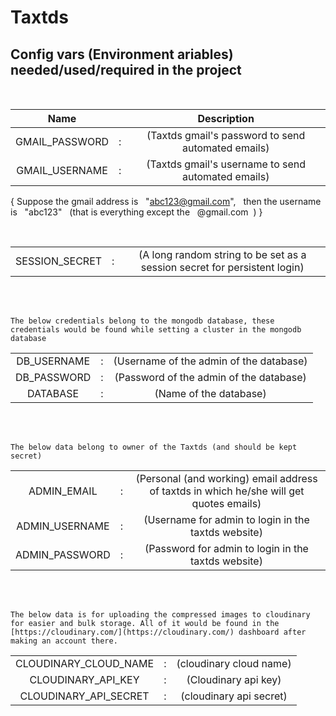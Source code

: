 # Taxtds


## Config vars (Environment ariables) needed/used/required in the project

<br>

| Name | | Description |
| :---: | :---: | :---: |
| GMAIL_PASSWORD | : | (Taxtds gmail's password to send automated emails) |
| GMAIL_USERNAME | : | (Taxtds gmail's username to send automated emails) |

{ Suppose the gmail address is &nbsp; "abc123@gmail.com", &nbsp; then the username is &nbsp; "abc123" &nbsp; (that is everything except the &nbsp; @gmail.com &nbsp;) }


<br>

|  | |   |
| :---: | :---: |:---: |
| SESSION_SECRET | : | (A long random string to be set as a session secret for persistent login) |

<br>
<br>


```
The below credentials belong to the mongodb database, these credentials would be found while setting a cluster in the mongodb database
```

|  | |   |
| :---: | :---: |:---: |
| DB_USERNAME | : | (Username of the admin of the database) |
| DB_PASSWORD | : | (Password of the admin of the database) | 
| DATABASE | : | (Name of the database) |


<br>
<br>

```
The below data belong to owner of the Taxtds (and should be kept secret)
```


|  | |   |
| :---: | :---: |:---: |
| ADMIN_EMAIL | : | (Personal (and working) email address of taxtds in which he/she will get quotes emails) |
| ADMIN_USERNAME | : | (Username for admin to login in the taxtds website) | 
| ADMIN_PASSWORD | : | (Password for admin to login in the taxtds website) |

<br>
<br>

```
The below data is for uploading the compressed images to cloudinary for easier and bulk storage. All of it would be found in the [https://cloudinary.com/](https://cloudinary.com/) dashboard after making an account there.
```

|  | |   |
| :---: | :---: |:---: |
| CLOUDINARY_CLOUD_NAME | : | (cloudinary cloud name) |
| CLOUDINARY_API_KEY | : | (Cloudinary api key) |
| CLOUDINARY_API_SECRET | : | (cloudinary api secret) |
